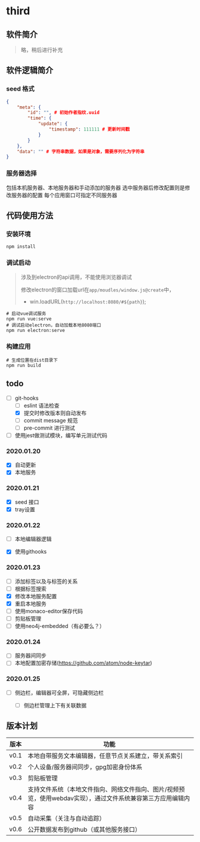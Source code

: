 # third

## 软件简介

> 略，稍后进行补充

## 软件逻辑简介

### seed 格式

``` json
{
    "meta": {
        "id": "", # 初始作者指纹.uuid
        "time": {
            "update": {
                "timestamp": 111111 # 更新时间戳
            }
        }
    },
    "data": "" # 字符串数据，如果是对象，需要序列化为字符串
}
```

### 服务器选择

包括本机服务器、本地服务器和手动添加的服务器
选中服务器后修改配置则是修改服务器的配置
每个应用窗口可指定不同服务器

## 代码使用方法

### 安装环境

``` shell
npm install
```

### 调试启动

> 涉及到electron的api调用，不能使用浏览器调试
>
> 修改electron的窗口加载url在`app/moudles/window.js@create`中，
>
> - win.loadURL(`http://localhost:8080/#${path}`);

``` shell
# 启动vue调试服务
npm run vue:serve
# 调试启动electron，自动加载本地8080端口
npm run electron:serve
```

### 构建应用


``` shell
# 生成位置在dist目录下
npm run build
```


## todo

- [ ] git-hooks
  - [ ] eslint 语法检查
  - [x] 提交时修改版本则自动发布
  - [ ] commit message 规范
  - [ ] pre-commit 进行测试
- [ ] 使用jest做测试模块，编写单元测试代码

### 2020.01.20

- [x] 自动更新
- [x] 本地服务

### 2020.01.21

- [x] seed 接口
- [x] tray设置

### 2020.01.22

- [ ] 本地编辑器逻辑
- [x] 使用githooks


### 2020.01.23

- [ ] 添加标签以及与标签的关系
- [ ] 根据标签搜索
- [x] 修改本地服务配置
- [x] 重启本地服务
- [ ] 使用monaco-editor保存代码
- [ ] 剪贴板管理
- [ ] 使用neo4j-embedded（有必要么？）

### 2020.01.24

- [ ] 服务器间同步
- [ ] 本地配置加密存储(https://github.com/atom/node-keytar)

### 2020.01.25

- [ ] 侧边栏，编辑器可全屏，可隐藏侧边栏
  - [ ] 侧边栏管理上下有关联数据



## 版本计划

| 版本 | 功能                                                         |
| ---- | ------------------------------------------------------------ |
| v0.1 | 本地自带服务文本编辑器，任意节点关系建立，带关系索引         |
| v0.2 | 个人设备/服务器间同步，gpg加密身份体系                       |
| v0.3 | 剪贴板管理                                                   |
| v0.4 | 支持文件系统（本地文件指向、网络文件指向、图片/视频预览，使用webdav实现），通过文件系统兼容第三方应用编辑内容 |
| v0.5 | 自动采集（关注与自动追踪）                                   |
| v0.6 | 公开数据发布到github（或其他服务接口）                       |